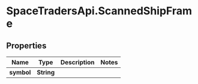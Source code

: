 # SpaceTradersApi.ScannedShipFrame

## Properties

Name | Type | Description | Notes
------------ | ------------- | ------------- | -------------
**symbol** | **String** |  | 


